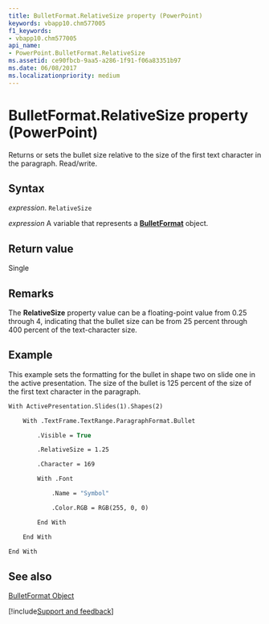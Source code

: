 ```yaml
---
title: BulletFormat.RelativeSize property (PowerPoint)
keywords: vbapp10.chm577005
f1_keywords:
- vbapp10.chm577005
api_name:
- PowerPoint.BulletFormat.RelativeSize
ms.assetid: ce90fbcb-9aa5-a286-1f91-f06a83351b97
ms.date: 06/08/2017
ms.localizationpriority: medium
---
```



# BulletFormat.RelativeSize property (PowerPoint)

Returns or sets the bullet size relative to the size of the first text character in the paragraph. Read/write.


## Syntax

_expression_. `RelativeSize`

_expression_ A variable that represents a **[BulletFormat](PowerPoint.BulletFormat.md)** object.


## Return value

Single


## Remarks

The **RelativeSize** property value can be a floating-point value from 0.25 through 4, indicating that the bullet size can be from 25 percent through 400 percent of the text-character size.


## Example

This example sets the formatting for the bullet in shape two on slide one in the active presentation. The size of the bullet is 125 percent of the size of the first text character in the paragraph.


```vb
With ActivePresentation.Slides(1).Shapes(2)

    With .TextFrame.TextRange.ParagraphFormat.Bullet

        .Visible = True

        .RelativeSize = 1.25

        .Character = 169

        With .Font

            .Name = "Symbol"

            .Color.RGB = RGB(255, 0, 0)

        End With

    End With

End With
```


## See also


[BulletFormat Object](PowerPoint.BulletFormat.md)

[!include[Support and feedback](~/includes/feedback-boilerplate.md)]